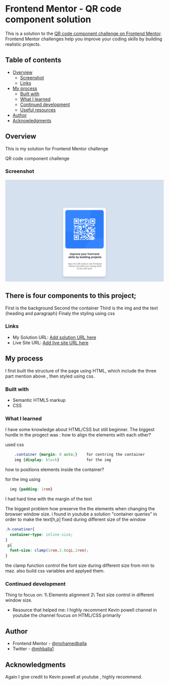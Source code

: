 # Frontend Mentor - QR code component solution

This is a solution to the [QR code component challenge on Frontend Mentor](https://www.frontendmentor.io/challenges/qr-code-component-iux_sIO_H). Frontend Mentor challenges help you improve your coding skills by building realistic projects. 

## Table of contents

- [Overview](#overview)
  - [Screenshot](#screenshot)
  - [Links](#links)
- [My process](#my-process)
  - [Built with](#built-with)
  - [What I learned](#what-i-learned)
  - [Continued development](#continued-development)
  - [Useful resources](#useful-resources)
- [Author](#author)
- [Acknowledgments](#acknowledgments)


## Overview
This is my solution for Frontend Mentor challenge

QR code component challenge

### Screenshot

![](Screenshot.png)


## There is four components to this project;
   First is the background 
   Second the container
   Third is the img and the text {heading and paragraph}
   Finaly the styling using css

### Links

- My Solution URL: [Add solution URL here](https://github.com/mohamedballa/my-Solution-QR-components)
- Live Site URL: [Add live site URL here](https://mohamedballa.github.io/my-Solution-QR-components/)

## My process
I first built the structure of the page using HTML, which include the three part mention above , then styled using css.


### Built with

- Semantic HTML5 markup
- CSS 

### What I learned

I have some knowledge about HTML/CSS but still beginner.
The biggest hurdle in the progect was :
how to align the elements with each other?

used css
```css
    .container {margin: 0 auto;}    for centring the container 
    img {display: block}            for the img
```
how to positions elements inside the container?

for the img using
```css
  img {padding: 1rem}
```
I had hard time with the margin of the text

The biggest problem how preserve the the elements when changing the browser window size.
i found in youtube a solution "container queries"
in order to make the text[h,p] fixed during different size of the window
```css
.h-conatiner{
  container-type: inline-size;
}
 p{
  font-size: clamp(1rem,2.8cqi,1rem);  
}

```
the clamp function control the font size during different size from min to maz.
also build css variables and applyed them.




### Continued development

Thing to focus on:
1\ Elements alignment
2\ Text size control in different window size.



- Resource that helped me:
I highly recomment Kevin powell channel in youtube 
the channel foucus on  HTML/CSS primarily 



## Author

- Frontend Mentor - [@mohamedballa](https://www.frontendmentor.io/profile/mohamedballa)
- Twitter - [@mhballa1](https://www.twitter.com/mhballa1)


## Acknowledgments

Again I give credit to Kevin powell at youtube , highly recommend.


